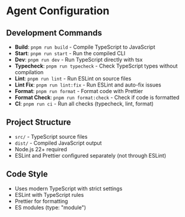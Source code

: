 # Agent Configuration

## Development Commands

- **Build**: `pnpm run build` - Compile TypeScript to JavaScript
- **Start**: `pnpm run start` - Run the compiled CLI
- **Dev**: `pnpm run dev` - Run TypeScript directly with tsx
- **Typecheck**: `pnpm run typecheck` - Check TypeScript types without compilation
- **Lint**: `pnpm run lint` - Run ESLint on source files
- **Lint Fix**: `pnpm run lint:fix` - Run ESLint and auto-fix issues
- **Format**: `pnpm run format` - Format code with Prettier
- **Format Check**: `pnpm run format:check` - Check if code is formatted
- **CI**: `pnpm run ci` - Run all checks (typecheck, lint, format)

## Project Structure

- `src/` - TypeScript source files
- `dist/` - Compiled JavaScript output
- Node.js 22+ required
- ESLint and Prettier configured separately (not through ESLint)

## Code Style

- Uses modern TypeScript with strict settings
- ESLint with TypeScript rules
- Prettier for formatting
- ES modules (type: "module")
